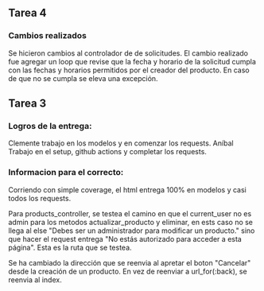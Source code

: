 ## Tarea 4

### Cambios realizados
Se hicieron cambios al controlador de de solicitudes. El cambio realizado fue agregar un loop que revise que la fecha y horario de la solicitud cumpla con las fechas y horarios permitidos por el creador del producto. En caso de que no se cumpla se eleva una excepción.




## Tarea 3

### Logros de la entrega:
Clemente trabajo en los modelos y en comenzar los requests.
Aníbal Trabajo en el setup, github actions y completar los requests.

### Informacion para el correcto:
Corriendo con simple coverage, el html entrega 100% en modelos y casi todos los requests.

Para products_controller, se testea el camino en que el current_user no es admin para los metodos actualizar_producto y eliminar, en ests caso no se llega al else "Debes ser un administrador para modificar un producto." sino que hacer el request entrega "No estás autorizado para acceder a esta página". Esta es la ruta que se testea.

Se ha cambiado la dirección que se reenvia al apretar el boton "Cancelar" desde la creación de un producto. En vez de reenviar a url_for(:back), se reenvia al index.

